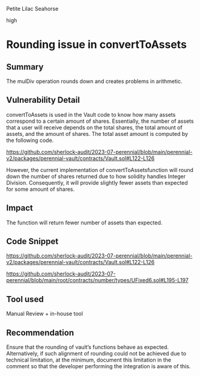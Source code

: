 Petite Lilac Seahorse

high

# Rounding issue in convertToAssets
## Summary

The mulDiv operation rounds down and creates problems in arithmetic.

## Vulnerability Detail

convertToAssets is used in the Vault code to know how many assets correspond to a certain amount of shares. Essentially, the‌‌ number‌‌ of‌‌ assets that‌‌ a‌‌ user‌‌ will‌‌ receive‌‌ depends‌‌ on‌‌ the‌‌ total‌‌ shares,‌‌ the‌‌ total‌‌ amount‌‌ of‌‌ assets,‌‌ and‌‌ the‌‌ amount‌‌ of‌‌ shares.‌‌ The‌‌ total‌‌ asset amount‌‌ is‌‌ computed‌‌ by‌‌ the‌‌ following‌‌ code.

https://github.com/sherlock-audit/2023-07-perennial/blob/main/perennial-v2/packages/perennial-vault/contracts/Vault.sol#L122-L126

However, the current implementation of convertToAssetsfunction will round down the number of shares returned due to how solidity handles Integer Division. Consequently, it will provide slightly fewer assets than expected for some amount of shares.

## Impact

The function will return fewer number of assets than expected.

## Code Snippet

https://github.com/sherlock-audit/2023-07-perennial/blob/main/perennial-v2/packages/perennial-vault/contracts/Vault.sol#L122-L126

https://github.com/sherlock-audit/2023-07-perennial/blob/main/root/contracts/number/types/UFixed6.sol#L195-L197

## Tool used

Manual Review + in-house tool

## Recommendation

Ensure that the rounding of vault’s functions behave as expected. Alternatively, if such alignment of rounding could not be achieved due to technical limitation, at the minimum, document this limitation in the comment so that the developer performing the integration is aware of this.